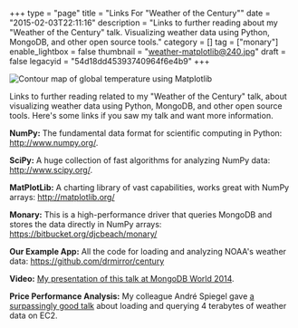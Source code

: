 +++
type = "page"
title = "Links For \"Weather of the Century\""
date = "2015-02-03T22:11:16"
description = "Links to further reading about my \"Weather of the Century\" talk. Visualizing weather data using Python, MongoDB, and other open source tools."
category = []
tag = ["monary"]
enable_lightbox = false
thumbnail = "weather-matplotlib@240.jpg"
draft = false
legacyid = "54d18dd45393740964f6e4b9"
+++

<p><img style="display:block; margin-left:auto; margin-right:auto;" src="weather-matplotlib.jpg" alt="Contour map of global temperature using Matplotlib" title="Contour map of global temperature using Matplotlib" /></p>
<p>Links to further reading related to my "Weather of the Century" talk, about visualizing weather data using Python, MongoDB, and other open source tools. Here's some links if you saw my talk and want more information.</p>
<p><strong>NumPy:</strong> The fundamental data format for scientific computing in Python: <a href="http://www.numpy.org/">http://www.numpy.org/</a>.</p>
<p><strong>SciPy:</strong> A huge collection of fast algorithms for analyzing NumPy data: <a href="http://www.scipy.org/">http://www.scipy.org/</a>.</p>
<p><strong>MatPlotLib:</strong> A charting library of vast capabilities, works great with NumPy arrays: <a href="http://matplotlib.org/">http://matplotlib.org/</a></p>
<p><strong>Monary:</strong> This is a high-performance driver that queries MongoDB and stores the data directly in NumPy arrays: <a href="https://bitbucket.org/djcbeach/monary/">https://bitbucket.org/djcbeach/monary/</a></p>
<p><strong>Our Example App:</strong> All the code for loading and analyzing NOAA's weather data: <a href="https://github.com/drmirror/century">https://github.com/drmirror/century</a></p>
<p><strong>Video:</strong> <a href="https://www.mongodb.com/presentations/weather-century-part-3-visualization">My presentation of this talk at MongoDB World 2014</a>.</p>
<p><strong>Price Performance Analysis:</strong> My colleague Andr&eacute; Spiegel gave <a href="http://www.mongodb.com/presentations/weather-century-part-2-high-performance">a surpassingly good talk</a> about loading and querying 4 terabytes of weather data on EC2.</p>
